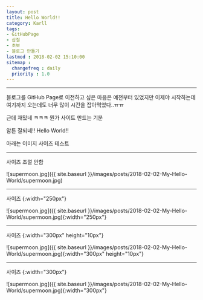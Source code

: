 ```yaml
---
layout: post
title: Hello World!!
category: Karll
tags:
- GitHubPage
- 삽질
- 초보
- 블로그 만들기
lastmod : 2018-02-02 15:10:00
sitemap :
  changefreq : daily
  priority : 1.0
---
```

***
블로그를 GitHub Page로 이전하고 싶은 마음은 예전부터 있었지만 이제야 시작하는데 여기까지 오는데도 너무 많이 시간을 잡아먹었다..ㅠㅠ
<!--미리보기-->

근데 재밌네 ㅋㅋㅋ 뭔가 사이트 만드는 기분

암튼 잘되네!! Hello World!!

아래는 이미지 사이즈 테스트

***

사이즈 조절 안함

![supermoon.jpg]({{ site.baseurl }}/images/posts/2018-02-02-My-Hello-World/supermoon.jpg)

***

사이즈 {:width="250px"}

![supermoon.jpg]({{ site.baseurl }}/images/posts/2018-02-02-My-Hello-World/supermoon.jpg){:width="250px"}

***

사이즈 {:width="300px" height="10px"}

![supermoon.jpg]({{ site.baseurl }}/images/posts/2018-02-02-My-Hello-World/supermoon.jpg){:width="300px" height="10px"}

***

사이즈 {:width="300px"}

![supermoon.jpg]({{ site.baseurl }}/images/posts/2018-02-02-My-Hello-World/supermoon.jpg){:width="300px"}